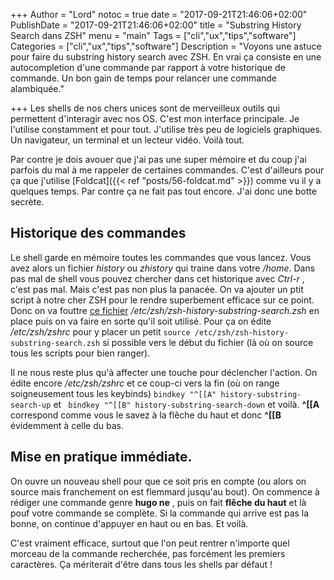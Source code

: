 +++
Author = "Lord"
notoc = true
date = "2017-09-21T21:46:06+02:00"
PublishDate = "2017-09-21T21:46:06+02:00"
title = "Substring History Search dans ZSH"
menu = "main"
Tags = ["cli","ux","tips","software"]
Categories = ["cli","ux","tips","software"]
Description = "Voyons une astuce pour faire du substring history search avec ZSH. En vrai ça consiste en une autocompletion d'une commande par rapport à votre historique de commande. Un bon gain de temps pour relancer une commande alambiquée."

+++
Les shells de nos chers unices sont de merveilleux outils qui permettent d'interagir avec nos OS. C'est mon interface principale. Je l'utilise constamment et pour tout. J'utilise très peu de logiciels graphiques. Un navigateur, un terminal et un lecteur vidéo. Voilà tout.

Par contre je dois avouer que j'ai pas une super mémoire et du coup j'ai parfois du mal à me rappeler de certaines commandes. C'est d'ailleurs pour ça que j'utilise [Foldcat]({{< ref "posts/56-foldcat.md" >}}) comme vu il y a quelques temps. Par contre ça ne fait pas tout encore. J'ai donc une botte secrète.

## Historique des commandes
Le shell garde en mémoire toutes les commandes que vous lancez. Vous avez alors un fichier *history* ou *zhistory* qui traine dans votre */home*. Dans pas mal de shell vous pouvez chercher dans cet historique avec *Ctrl-r* , c'est pas mal. Mais c'est pas non plus la panacée. On va ajouter un ptit script à notre cher ZSH pour le rendre superbement efficace sur ce point.
Donc on va fouttre [ce fichier](/static/zsh-history-substring-search.zsh) */etc/zsh/zsh-history-substring-search.zsh* en place puis on va faire en sorte qu'il soit utilisé. Pour ça on édite */etc/zsh/zshrc* pour y placer un petit ```source /etc/zsh/zsh-history-substring-search.zsh``` si possible vers le début du fichier (là où on source tous les scripts pour bien ranger). 

Il ne nous reste plus qu'à affecter une touche pour déclencher l'action. On édite encore */etc/zsh/zshrc* et ce coup-ci vers la fin (où on range soigneusement tous les keybinds) ```bindkey "^[[A" history-substring-search-up``` et ``` bindkey "^[[B" history-substring-search-down``` et voilà. **^[[A** correspond comme vous le savez à la flêche du haut et donc **^[[B** évidemment à celle du bas.

## Mise en pratique immédiate.
On ouvre un nouveau shell pour que ce soit pris en compte (ou alors on source mais franchement on est flemmard jusqu'au bout). On commence à rédiger une commande genre **hugo ne** , puis on fait **flêche du haut** et là pouf votre commande se complète. Si la commande qui arrive est pas la bonne, on continue d'appuyer en haut ou en bas. Et voilà.

C'est vraiment efficace, surtout que l'on peut rentrer n'importe quel morceau de la commande recherchée, pas forcément les premiers caractères. Ça mériterait d'être dans tous les shells par défaut !
